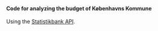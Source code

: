 #### Code for analyzing the budget of Københavns Kommune

Using the [Statistikbank API](http://www.dst.dk/da/Statistik/statistikbanken/api).
